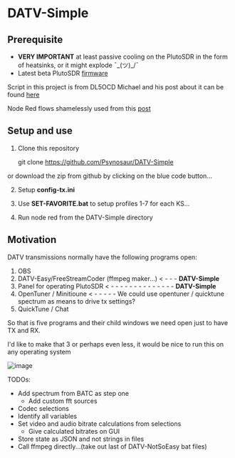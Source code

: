 # DATV-Simple

## Prerequisite 
- **VERY IMPORTANT** at least passive cooling on the PlutoSDR in the form of heatsinks, or it might explode ¯\_(ツ)_/¯
- Latest beta PlutoSDR [firmware](https://github.com/F5OEO/pluto-ori-ps/wiki)
  
Script in this project is from DL5OCD Michael and his post about it can be found [here](https://groups.io/g/plutodvb/message/257)

Node Red flows shamelessly used from this [post](https://www.pg540.org/wiki/index.php/RFE_for_PlutoDVB2)

## Setup and use
1. Clone this repository

    git clone https://github.com/Psynosaur/DATV-Simple

or download the zip from github by clicking on the blue code button...

2. Setup **config-tx.ini**

3. Use **SET-FAVORITE.bat** to setup profiles 1-7 for each KS...

4. Run node red from the DATV-Simple directory

## Motivation
DATV transmissions normally have the following programs open:
 1. OBS
 2. DATV-Easy/FreeStreamCoder (ffmpeg maker...) < - - - **DATV-Simple**
 3. Panel for operating PlutoSDR  < - - - - - - - - - - - - - - **DATV-Simple**                
 4. OpenTuner / Minitioune < - - - - - We could use opentuner / quicktune spectrum as means to drive tx settings?
 5. QuickTune / Chat

So that is five programs and their child windows we need open just to have TX and RX.

I'd like to make that 3 or perhaps even less, it would be nice to run this on any operating system

![image](https://github.com/Psynosaur/DATV-Simple/assets/26934113/268159b6-da39-46ed-ab47-04d74b4f4192)

TODOs:
 - Add spectrum from BATC as step one
   - Add custom fft sources 
 - Codec selections
 - Identify all variables
 - Set video and audio bitrate calculations from selections
   - Give calculated bitrates on GUI 
 - Store state as JSON and not strings in files
 - Call ffmpeg directly...(take out last of DATV-NotSoEasy bat files)
